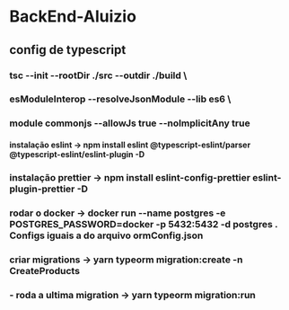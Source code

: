 # BackEnd-Aluizio

## config de typescript
### tsc --init --rootDir ./src --outdir ./build \
### esModuleInterop --resolveJsonModule --lib es6 \
### module commonjs --allowJs true --noImplicitAny true

#### instalação eslint -> npm install eslint @typescript-eslint/parser @typescript-eslint/eslint-plugin -D

### instalação prettier -> npm install eslint-config-prettier eslint-plugin-prettier -D

### rodar o docker -> docker run --name postgres -e POSTGRES_PASSWORD=docker -p 5432:5432 -d postgres . Configs iguais a do arquivo ormConfig.json


### criar migrations -> yarn typeorm migration:create -n CreateProducts
### - roda a ultima migration -> yarn typeorm migration:run 
